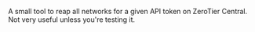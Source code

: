 A small tool to reap all networks for a given API token on ZeroTier Central. Not very useful unless you're testing it.
